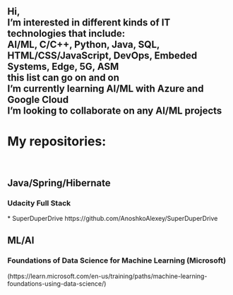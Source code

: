 Hi,</br>
I’m interested in different kinds of IT technologies that include:</br>
AI/ML, C/C++, Python, Java, SQL, HTML/CSS/JavaScript, DevOps, Embeded Systems, Edge, 5G, ASM</br>
this list can go on and on</br>
I’m currently learning AI/ML with Azure and Google Cloud</br>
I’m looking to collaborate on any AI/ML projects</br>
---------------------------------------------------------------------------------------------------
<h1>My repositories:</h1><br>

<h2>Java/Spring/Hibernate</h2>

<h3>Udacity Full Stack</h3>
  * SuperDuperDrive https://github.com/AnoshkoAlexey/SuperDuperDrive
  
<h2>ML/AI</h2>
<h3>Foundations of Data Science for Machine Learning (Microsoft)</h3>
(https://learn.microsoft.com/en-us/training/paths/machine-learning-foundations-using-data-science/)
